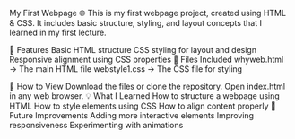 My First Webpage 🌐
This is my first webpage project, created using HTML & CSS. It includes basic structure, styling, and layout concepts that I learned in my first lecture.

📌 Features
Basic HTML structure
CSS styling for layout and design
Responsive alignment using CSS properties
📂 Files Included
whyweb.html → The main HTML file
webstyle1.css → The CSS file for styling

🚀 How to View
Download the files or clone the repository.
Open index.html in any web browser.
💡 What I Learned
How to structure a webpage using HTML
How to style elements using CSS
How to align content properly
📢 Future Improvements
Adding more interactive elements
Improving responsiveness
Experimenting with animations
